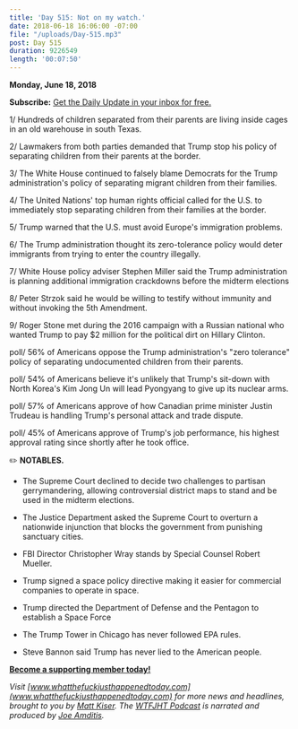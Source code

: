 ```yaml
---
title: 'Day 515: Not on my watch.'
date: 2018-06-18 16:06:00 -07:00
file: "/uploads/Day-515.mp3"
post: Day 515
duration: 9226549
length: '00:07:50'
---
```


**Monday, June 18, 2018**

**Subscribe:** [Get the Daily Update in your inbox for free.](https://whatthefuckjusthappenedtoday.com/subscribe/)

1/ Hundreds of children separated from their parents are living inside cages in an old warehouse in south Texas.

2/ Lawmakers from both parties demanded that Trump stop his policy of separating children from their parents at the border.

3/ The White House continued to falsely blame Democrats for the Trump administration's policy of separating migrant children from their families.

4/ The United Nations' top human rights official called for the U.S. to immediately stop separating children from their families at the border.

5/ Trump warned that the U.S. must avoid Europe's immigration problems.

6/ The Trump administration thought its zero-tolerance policy would deter immigrants from trying to enter the country illegally.

7/ White House policy adviser Stephen Miller said the Trump administration is planning additional immigration crackdowns before the midterm elections

8/ Peter Strzok said he would be willing to testify without immunity and without invoking the 5th Amendment.

9/ Roger Stone met during the 2016 campaign with a Russian national who wanted Trump to pay $2 million for the political dirt on Hillary Clinton.

poll/ 56% of Americans oppose the Trump administration's "zero tolerance" policy of separating undocumented children from their parents.

poll/ 54% of Americans believe it's unlikely that Trump's sit-down with North Korea's Kim Jong Un will lead Pyongyang to give up its nuclear arms.

poll/ 57% of Americans approve of how Canadian prime minister Justin Trudeau is handling Trump's personal attack and trade dispute.

poll/ 45% of Americans approve of Trump's job performance, his highest approval rating since shortly after he took office.

✏️ **NOTABLES.**

* The Supreme Court declined to decide two challenges to partisan gerrymandering, allowing controversial district maps to stand and be used in the midterm elections.

* The Justice Department asked the Supreme Court to overturn a nationwide injunction that blocks the government from punishing sanctuary cities.

* FBI Director Christopher Wray stands by Special Counsel Robert Mueller.

* Trump signed a space policy directive making it easier for commercial companies to operate in space.

* Trump directed the Department of Defense and the Pentagon to establish a Space Force

* The Trump Tower in Chicago has never followed EPA rules.

* Steve Bannon said Trump has never lied to the American people.

**[Become a supporting member today!](https://whatthefuckjusthappenedtoday.com/membership/?utm_source=2017\+Donors&utm_campaign=8dccd905d9-&utm_medium=email&utm_term=0_3bd36f654c-8dccd905d9-169730397)**

*Visit [www.whatthefuckjusthappenedtoday.com](www.whatthefuckjusthappenedtoday.com) for more news and headlines, brought to you by [Matt Kiser](https://twitter.com/Matt_Kiser). The [WTFJHT Podcast](https://whatthefuckjusthappenedtoday.com/podcasts/) is narrated and produced by [Joe Amditis](https://twitter.com/jsamditis).*